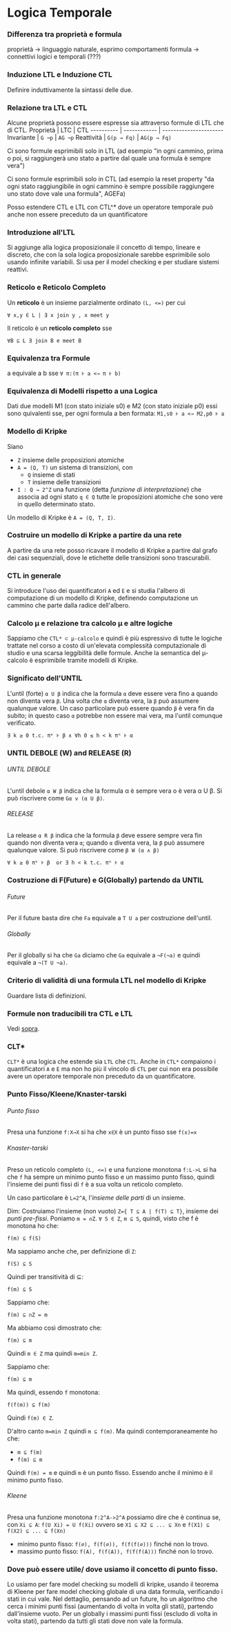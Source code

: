 # Logica Temporale

### Differenza tra proprietà e formula
proprietà → linguaggio naturale, esprimo comportamenti
formula → connettivi logici e temporali
(???)

### Induzione LTL e Induzione CTL
Definire induttivamente la sintassi delle due.

### Relazione tra LTL e CTL
Alcune proprietà possono essere espresse sia attraverso formule di LTL che di CTL.
Proprietà  | LTC          | CTL
---------- | ------------ | ----------------------
Invariante | `G ¬p`       | `AG ¬p`
Reattività | `G(p → Fq)` | `AG(p → Fq)` 

Ci sono formule esprimibili solo in LTL (ad esempio "in ogni cammino, prima o poi,
 si raggiungerà uno stato a partire dal quale una formula è sempre vera")

Ci sono formule esprimibili solo in CTL (ad esempio la reset property "da ogni stato raggiungibile in ogni cammino
è sempre possibile raggiungere uno stato dove vale una formula", AGEFa)

Posso estendere CTL e LTL con CTL^* dove un operatore temporale può anche non essere
preceduto da un quantificatore

### Introduzione all'LTL
Si aggiunge alla logica proposizionale il concetto di tempo, lineare e discreto,
che con la sola logica proposizionale sarebbe esprimibile solo usando infinite variabili.
Si usa per il model checking e per studiare sistemi reattivi.

### Reticolo e Reticolo Completo
Un **reticolo** è un insieme parzialmente ordinato `(L, <=)` per cui
```
∀ x,y ∈ L | ∃ x join y , x meet y
```

Il reticolo è un **reticolo completo** sse 
```
∀B ⊆ L ∃ join B e meet B
```
### Equivalenza tra Formule
a equivale a b sse `∀ π:(π ⊧ a <→ π ⊧ b)`

### Equivalenza di Modelli rispetto a una Logica
Dati due modelli M1 (con stato iniziale s0) e M2 (con stato iniziale p0) essi 
sono quivalenti sse, per ogni formula a ben formata:
`M1,s0 ⊧ a <→ M2,p0 ⊧ a `

### Modello di Kripke
Siano
- `Z` insieme delle proposizioni atomiche
- `A = (Q, T)` un sistema di transizioni, con
  - `Q` insieme di stati
  - `T` insieme delle transizioni
- `I : Q → 2^Z` una funzione (detta _funzione di interpretazione_) che associa ad ogni stato `q ∈ Q` tutte le proposizioni atomiche che sono vere in quello determinato stato.

Un modello di Kripke è `A = (Q, T, I)`.

### Costruire un modello di Kripke a partire da una rete
A partire da una rete posso ricavare il modello di Kripke a partire dal grafo dei casi sequenziali,
dove le etichette delle transizioni sono trascurabili.

### CTL in generale
Si introduce l'uso dei quantificatori `A` ed `E` e si studia l'albero di computazione
di un modello di Kripke, definendo computazione un cammino che parte dalla radice 
dell'albero.

### Calcolo μ e relazione tra calcolo μ e altre logiche
Sappiamo che `CTL* ⊂ μ-calcolo` e quindi è più espressivo di tutte le logiche
trattate nel corso a costo di un'elevata complessità computazionale di studio e 
una scarsa leggibilità delle formule. Anche la semantica del μ-calcolo è esprimibile
tramite modelli di Kripke.

### Significato dell'UNTIL
L'until (forte) `α U β` indica che la formula `α` deve essere vera fino a quando non diventa vera `β`. Una volta che `α` diventa vera, la `β` può assumere qualunque valore.
Un caso particolare può essere quando `β` è vera fin da subito; in questo caso `α` potrebbe non essere mai vera, ma l'until comunque verificato.
```
∃ k ≥ 0 t.c. πᵏ ⊧ β ∧ ∀h 0 ≤ h < k πʰ ⊧ α 
```
### UNTIL DEBOLE (W) and RELEASE (R)
###### UNTIL DEBOLE
L'until debole `α W β` indica che la formula α è sempre vera o è vera α U β.
Si può riscrivere come `Gα v (α U β)`.
###### RELEASE
La release `α R β` indica che la formula `β` deve essere sempre vera fin quando non diventa vera `α`; quando `α` diventa vera, la `β` può assumere qualunque valore.
Si può riscrivere come `β W (α ∧ β)`
```
∀ k ≥ 0 πᵏ ⊧ β  or ∃ h < k t.c. πʰ ⊧ α 
```

### Costruzione di F(Future) e G(Globally) partendo da UNTIL
###### Future
Per il future basta dire che `Fa` equivale a `T U a` per costruzione dell'until.
###### Globally
Per il globally si ha che `Ga` diciamo che `Ga` equivale a `¬F(¬a)` e quindi equivale a `¬(T U ¬a)`.
### Criterio di validità di una formula LTL nel modello di Kripke
Guardare lista di definizioni.

### Formule non traducibili tra CTL e LTL
Vedi [sopra](#relazione-tra-ltl-e-ctl).

### CLT*
`CLT*` è una logica che estende sia `LTL` che `CTL`.
Anche in `CTL*` compaiono i quantificatori `A` e `E` ma non ho più il vincolo di `CTL` per cui non era possibile avere un operatore temporale non preceduto da un quantificatore.

### Punto Fisso/Kleene/Knaster-tarski
###### Punto fisso
Presa una funzione `f:X→X` si ha che `x∈X` è un punto fisso sse `f(x)=x`
###### Knaster-tarski
Preso un reticolo completo `(L, <=)` e una funzione monotona `f:L->L` si ha che 
`f` ha sempre un minimo punto fisso e un massimo punto fisso, quindi l'insieme
dei punti fissi di `f` è a sua volta un reticolo completo.

Un caso particolare è `L=2^A`, l'_insieme delle parti_ di un insieme.

Dim:
Costruiamo l'insieme (non vuoto) `Z={ T ⊆ A | f(T) ⊆ T}`, insieme dei _punti pre-fissi_.
Poniamo `m = ∩Z`.
`∀ S ∈ Z`, `m ⊆ S`, quindi, visto che f è monotona ho che:
```
f(m) ⊆ f(S)
```
Ma sappiamo anche che, per definizione di `Z`:
```
f(S) ⊆ S
```
Quindi per transitività di ⊆:
```
f(m) ⊆ S
```
Sappiamo che:
```
f(m) ⊆ ∩Z = m
```
Ma abbiamo così dimostrato che:
```
f(m) ⊆ m
```
Quindi `m ∈ Z` ma quindi `m=min Z`.

Sappiamo che:
```
f(m) ⊆ m
```
Ma quindi, essendo `f` monotona:
```
f(f(m)) ⊆ f(m)
```
Quindi `f(m) ∈ Z`. 

D'altro canto `m=min Z` quindi `m ⊆ f(m)`.
Ma quindi contemporaneamente ho che:
- `m ⊆ f(m)`
- `f(m) ⊆ m`

Quindi `f(m) = m` e quindi `m` è un punto fisso. Essendo anche il minimo è il
minimo punto fisso. 
###### Kleene
Presa una funzione monotona `f:2^A->2^A` possiamo dire che è continua se, con `Xi ⊆ A`:
`f(U Xi) = U f(Xi)`
ovvero se `X1 ⊆ X2 ⊆ ... ⊆ Xn` e `f(X1) ⊆ f(X2) ⊆ ... ⊆ f(Xn)` 
- minimo punto fisso: `f(∅), f(f(∅)), f(f(f(∅)))` finché non lo trovo.
- massimo punto fisso: `f(A), f(f(A)), f(f(f(A)))` finché non lo trovo.

### Dove può essere utile/ dove usiamo il concetto di punto fisso.
Lo usiamo per fare model checking su modelli di kripke, usando il teorema di 
Kleene per fare model checking globale di una data formula, verificando i
stati in cui vale. Nel dettaglio, pensando ad un future, ho un algoritmo che cerca
i minimi punti fissi (aumentando di volta in volta gli stati), partendo dall'insieme vuoto. 
Per un globally i massimi punti fissi (escludo di volta in volta stati), partendo da tutti gli stati dove non vale la formula.